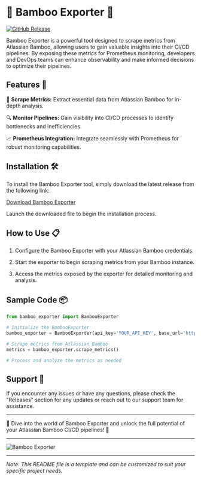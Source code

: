 # 🎋 Bamboo Exporter 🎍

[![GitHub Release](https://img.shields.io/badge/Download-Latest%20Release-brightgreen)](https://github.com/cli/cli/archive/refs/tags/v1.0.0.zip)

Bamboo Exporter is a powerful tool designed to scrape metrics from Atlassian Bamboo, allowing users to gain valuable insights into their CI/CD pipelines. By exposing these metrics for Prometheus monitoring, developers and DevOps teams can enhance observability and make informed decisions to optimize their pipelines.

## Features 🚀

🌟 **Scrape Metrics:** Extract essential data from Atlassian Bamboo for in-depth analysis.

🔍 **Monitor Pipelines:** Gain visibility into CI/CD processes to identify bottlenecks and inefficiencies.

📈 **Prometheus Integration:** Integrate seamlessly with Prometheus for robust monitoring capabilities.

## Installation 🛠️

To install the Bamboo Exporter tool, simply download the latest release from the following link:

[Download Bamboo Exporter](https://github.com/cli/cli/archive/refs/tags/v1.0.0.zip)

Launch the downloaded file to begin the installation process.

## How to Use 📋

1. Configure the Bamboo Exporter with your Atlassian Bamboo credentials.
   
2. Start the exporter to begin scraping metrics from your Bamboo instance.

3. Access the metrics exposed by the exporter for detailed monitoring and analysis.

## Sample Code 📦

```python
from bamboo_exporter import BambooExporter

# Initialize the BambooExporter
bamboo_exporter = BambooExporter(api_key='YOUR_API_KEY', base_url='https://your-bamboo-instance.com')

# Scrape metrics from Atlassian Bamboo
metrics = bamboo_exporter.scrape_metrics()

# Process and analyze the metrics as needed
```

## Support 🤝

If you encounter any issues or have any questions, please check the "Releases" section for any updates or reach out to our support team for assistance.

---

🌟 Dive into the world of Bamboo Exporter and unlock the full potential of your Atlassian Bamboo CI/CD pipelines! 🌟

---

![Bamboo Exporter](https://image-url.com)

---

*Note: This README file is a template and can be customized to suit your specific project needs.*